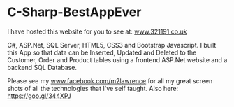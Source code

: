 # C-Sharp-BestAppEver
I have hosted this website for you to see at: www.321191.co.uk

C#, ASP.Net, SQL Server, HTML5, CSS3 and Bootstrap Javascript.
I built this App so that data can be Inserted, Updated and Deleted to the Customer, Order and Product tables using a frontend ASP.Net website and a backend SQL Database.

Please see my www.facebook.com/m2lawrence for all my great screen shots of all the technologies that I've self taught. Also here: https://goo.gl/344XPJ 
